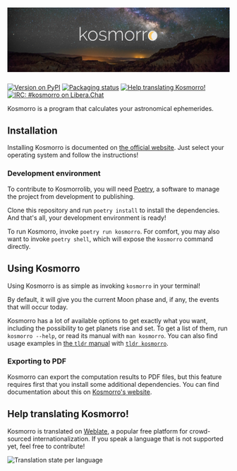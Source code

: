 # ![Kosmorro](https://github.com/Kosmorro/logos/raw/main/kosmorro/kosmorro-artwork.jpg)
[![Version on PyPI](https://img.shields.io/pypi/v/kosmorro)](https://pypi.org/project/kosmorro) [![Packaging status](https://repology.org/badge/tiny-repos/kosmorro.svg)](https://repology.org/project/kosmorro/versions) [![Help translating Kosmorro!](https://hosted.weblate.org/widgets/kosmorro/-/cli/svg-badge.svg)](https://hosted.weblate.org/engage/kosmorro/) [![IRC: #kosmorro on Libera.Chat](https://img.shields.io/badge/Libera.Chat-%23kosmorro-blueviolet)](https://web.libera.chat/?nick=Astronaut?#kosmorro)

Kosmorro is a program that calculates your astronomical ephemerides.

## Installation

Installing Kosmorro is documented on [the official website](https://kosmorro.space/cli/download/). Just select your operating system and follow the instructions!

### Development environment

To contribute to Kosmorrolib, you will need [Poetry](https://python-poetry.org), a software to manage the project from development to publishing.

Clone this repository and run `poetry install` to install the dependencies.
And that's all, your development environment is ready!

To run Kosmorro, invoke `poetry run kosmorro`. For comfort, you may also want to invoke `poetry shell`, which will expose the `kosmorro` command directly.

## Using Kosmorro

Using Kosmorro is as simple as invoking `kosmorro` in your terminal!

By default, it will give you the current Moon phase and, if any, the events that will occur today.

Kosmorro has a lot of available options to get exactly what you want, including the possibility to get planets rise and set. To get a list of them, run `kosmorro --help`, or read its manual with `man kosmorro`. You can also find usage examples in [the `tldr` manual](https://tldr.sh) with [`tldr kosmorro`](https://tldr.inbrowser.app/pages/common/kosmorro).

### Exporting to PDF

Kosmorro can export the computation results to PDF files, but this feature requires first that you install some additional dependencies.
You can find documentation about this on [Kosmorro's website](https://kosmorro.space/cli/generate-pdf/).

## Help translating Kosmorro!

Kosmorro is translated on [Weblate](https://hosted.weblate.org/engage/kosmorro/), a popular free platform for crowd-sourced internationalization.
If you speak a language that is not supported yet, feel free to contribute!

![Translation state per language](https://hosted.weblate.org/widgets/kosmorro/-/cli/multi-auto.svg)
